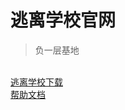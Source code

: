# 逃离学校官网
>负一层基地
<br>
<a href="https://goodjobABC.github.io/base.github.io/download/download.html">逃离学校下载</a>
<br>
<a href="https://goodjobABC.github.io/base.github.io/info/what_is_base.md">帮助文档</a>
